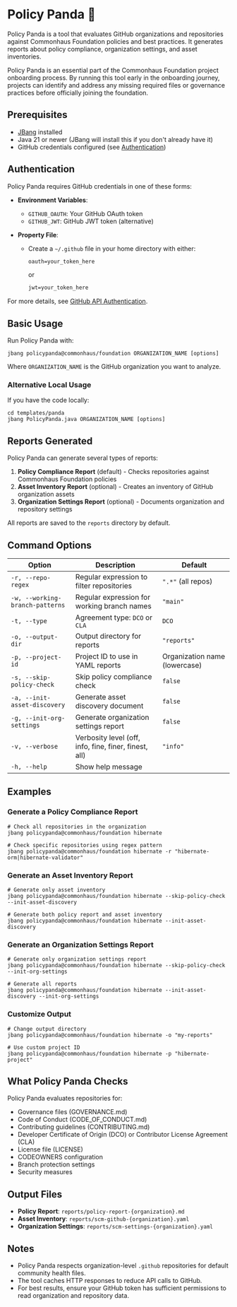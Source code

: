 # Policy Panda 🐼

Policy Panda is a tool that evaluates GitHub organizations and repositories against Commonhaus Foundation policies and best practices. It generates reports about policy compliance, organization settings, and asset inventories.

Policy Panda is an essential part of the Commonhaus Foundation project onboarding process. By running this tool early in the onboarding journey, projects can identify and address any missing required files or governance practices before officially joining the foundation.

## Prerequisites

- [JBang](https://www.jbang.dev/) installed
- Java 21 or newer (JBang will install this if you don't already have it)
- GitHub credentials configured (see [Authentication](#authentication))

## Authentication

Policy Panda requires GitHub credentials in one of these forms:

- **Environment Variables**:
    - `GITHUB_OAUTH`: Your GitHub OAuth token
    - `GITHUB_JWT`: GitHub JWT token (alternative)

- **Property File**:
    - Create a `~/.github` file in your home directory with either:

        ```txt
        oauth=your_token_here
        ```

        or

        ```txt
        jwt=your_token_here
        ```

For more details, see [GitHub API Authentication](https://hub4j.github.io/github-api/#Authentication).

## Basic Usage

Run Policy Panda with:

```shell
jbang policypanda@commonhaus/foundation ORGANIZATION_NAME [options]
```

Where `ORGANIZATION_NAME` is the GitHub organization you want to analyze.

### Alternative Local Usage

If you have the code locally:

```shell
cd templates/panda
jbang PolicyPanda.java ORGANIZATION_NAME [options]
```

## Reports Generated

Policy Panda can generate several types of reports:

1. **Policy Compliance Report** (default) - Checks repositories against Commonhaus Foundation policies
2. **Asset Inventory Report** (optional) - Creates an inventory of GitHub organization assets
3. **Organization Settings Report** (optional) - Documents organization and repository settings

All reports are saved to the `reports` directory by default.

## Command Options

| Option | Description | Default |
|--------|-------------|---------|
| `-r, --repo-regex` | Regular expression to filter repositories | `".*"` (all repos) |
| `-w, --working-branch-patterns` | Regular expression for working branch names | `"main"` |
| `-t, --type` | Agreement type: `DCO` or `CLA` | `DCO` |
| `-o, --output-dir` | Output directory for reports | `"reports"` |
| `-p, --project-id` | Project ID to use in YAML reports | Organization name (lowercase) |
| `-s, --skip-policy-check` | Skip policy compliance check | `false` |
| `-a, --init-asset-discovery` | Generate asset discovery document | `false` |
| `-g, --init-org-settings` | Generate organization settings report | `false` |
| `-v, --verbose` | Verbosity level (off, info, fine, finer, finest, all) | `"info"` |
| `-h, --help` | Show help message | |

## Examples

### Generate a Policy Compliance Report

```shell
# Check all repositories in the organization
jbang policypanda@commonhaus/foundation hibernate

# Check specific repositories using regex pattern
jbang policypanda@commonhaus/foundation hibernate -r "hibernate-orm|hibernate-validator"
```

### Generate an Asset Inventory Report

```shell
# Generate only asset inventory
jbang policypanda@commonhaus/foundation hibernate --skip-policy-check --init-asset-discovery

# Generate both policy report and asset inventory
jbang policypanda@commonhaus/foundation hibernate --init-asset-discovery
```

### Generate an Organization Settings Report

```shell
# Generate only organization settings report
jbang policypanda@commonhaus/foundation hibernate --skip-policy-check --init-org-settings

# Generate all reports
jbang policypanda@commonhaus/foundation hibernate --init-asset-discovery --init-org-settings
```

### Customize Output

```shell
# Change output directory
jbang policypanda@commonhaus/foundation hibernate -o "my-reports"

# Use custom project ID
jbang policypanda@commonhaus/foundation hibernate -p "hibernate-project"
```

## What Policy Panda Checks

Policy Panda evaluates repositories for:

- Governance files (GOVERNANCE.md)
- Code of Conduct (CODE_OF_CONDUCT.md)
- Contributing guidelines (CONTRIBUTING.md)
- Developer Certificate of Origin (DCO) or Contributor License Agreement (CLA)
- License file (LICENSE)
- CODEOWNERS configuration
- Branch protection settings
- Security measures

## Output Files

- **Policy Report**: `reports/policy-report-{organization}.md`
- **Asset Inventory**: `reports/scm-github-{organization}.yaml`
- **Organization Settings**: `reports/scm-settings-{organization}.yaml`

## Notes

- Policy Panda respects organization-level `.github` repositories for default community health files.
- The tool caches HTTP responses to reduce API calls to GitHub.
- For best results, ensure your GitHub token has sufficient permissions to read organization and repository data.
